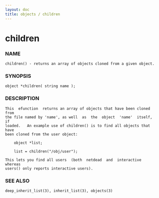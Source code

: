 ```yaml
---
layout: doc
title: objects / children
---
```

# children

### NAME

    children() - returns an array of objects cloned from a given object.

### SYNOPSIS

    object *children( string name );

### DESCRIPTION

    This  efunction  returns an array of objects that have been cloned from
    the file named by 'name', as well  as  the  object  'name'  itself,  if
    loaded.   An example use of children() is to find all objects that have
    been cloned from the user object:

        object *list;

        list = children("/obj/user");

    This lets you find all users  (both  netdead  and  interactive  whereas
    users() only reports interactive users).

### SEE ALSO

    deep_inherit_list(3), inherit_list(3), objects(3)

